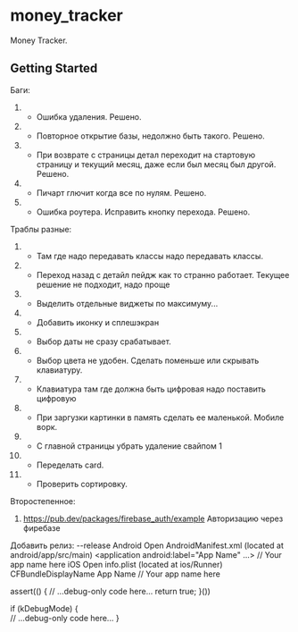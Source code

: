 # money_tracker

Money Tracker.

## Getting Started

Баги:
1. + Ошибка удаления. Решено.
2. + Повторное открытие базы, недолжно быть такого. Решено.
3. + При возврате с страницы детал переходит на стартовую страницу и текущий месяц, даже если был месяц был другой. Решено.
4. + Пичарт глючит когда все по нулям. Решено.
5. + Ошибка роутера. Исправить кнопку перехода. Решено.


Траблы разные:
1. + Там где надо передавать классы надо передавать классы.
2. - Переход назад с детайл пейдж как то странно работает. Текущее решение не подходит, надо проще
3. + Выделить отдельные виджеты по максимуму...
4. + Добавить иконку и сплешэкран
5. + Выбор даты не сразу срабатывает.
6. + Выбор цвета не удобен. Сделать поменьше или скрывать клавиатуру.
7. + Клавиатура там где должна быть цифровая надо поставить цифровую
8. + При заргузки картинки в память сделать ее маленькой. Мобиле ворк.
9. + С главной страницы убрать удаление свайпом 1
10. + Переделать card.
11. + Проверить сортировку.

Второстепенное:
1. https://pub.dev/packages/firebase_auth/example Авторизацию через фиребазе

Добавить релиз: --release
Android
Open AndroidManifest.xml (located at android/app/src/main)
<application
android:label="App Name" ...> // Your app name here
iOS
Open info.plist (located at ios/Runner)
<key>CFBundleDisplayName</key>
<string>App Name</string> // Your app name here

assert(() {
// ...debug-only code here...
return true;
}())

if (kDebugMode) {  
// ...debug-only code here...
}